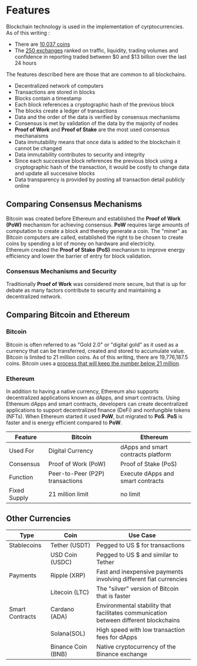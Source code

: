 # Features

Blockchain technology is used in the implementation of cyrptocurrencies.  As of this writing :

 * There are  [10,037 coins](https://www.statista.com/statistics/863917/number-crypto-coins-tokens/)
 * The [250 exchanges](https://coinmarketcap.com/rankings/exchanges/) ranked on traffic, liquidity, trading volumes and confidence in reporting traded between $0 and $13 billion over the last 24 hours 
 
The features described here are those that are common to all blockchains.

* Decentralized network of computers
* Transactions are stored in blocks
* Blocks contain a timestamp
* Each block references a cryptographic hash of the previous block
* The blocks create a ledger of transactions
* Data and the order of the data is verified by consensus mechanisms 
* Consensus is met by validation of the data by the majority of nodes
* **Proof of Work** and **Proof of Stake** are the most used consensus mechanaisms
* Data immutability means that once data is added to the blockchain it cannot be changed
* Data immutability contributes to security and integrity
* Since each successive block references the previous block using a cryptographic hash of the transaction, it would be costly to change data and update all successive blocks
* Data transparency is provided by posting all transaction detail publicly online

## Comparing Consensus Mechanisms

Bitcoin was created before Ethereum and established the **Proof of Work (PoW)** mechanism for achieving consensus. **PoW** requires large amounts of computation to create a block and thereby generate a coin.  The "miner" as Bitcoin computers are called, established the right to be chosen to create coins by spending a lot of money on hardware and electricity.  
Ethereum created the **Proof of Stake (PoS)** mechanism to improve energy efficiency and lower the barrier of entry for block validation.

### Consensus Mechanisms and Security

Traditionally **Proof of Work** was considered more secure, but that is up for debate as many factors contribute to security and maintaining a decentralized network.

## Comparing Bitcoin and Ethereum

### Bitcoin

Bitcoin is often referred to as "Gold 2.0" or "digital gold" as it used as a currency that can be transferred, created and stored to accumulate value. Bitcoin is limited to 21 million coins.  As of this writing, there are 19,776,187.5 coins. Bitcoin uses a [process that will keep the number below 21 million](https://www.investopedia.com/tech/what-happens-bitcoin-after-21-million-mined/). 

### Ethereum

In addition to having a native currency, Ethereum also supports decentralized applications known as dApps, and smart contracts. Using Ethereum dApps and smart contracts, developers can create decentralized applications to support decentralized finance (DeFi) and nonfungible tokens (NFTs). 
When Ethereum started it used **PoW**, but migrated to **PoS**.  **PoS** is faster and is energy efficient compared to **PoW**.


| Feature | Bitcoin | Ethereum |
|---|---|---|
|Used For | Digital Currency | dApps and smart contracts platform|
|Consensus | Proof of Work (PoW)|Proof of Stake (PoS)|
|Function | Peer-to-Peer (P2P) transactions | Execute dApps and smart contracts|
|Fixed Supply| 21 million limit| no limit|



## Other Currencies

|Type|Coin|Use Case|
|---|---|---|
|Stablecoins|Tether (USDT)|Pegged to US $ for transactions|
||USD Coin (USDC)|Pegged to US $ and similar to Tether|
|Payments| Ripple (XRP) | Fast and inexpensive payments involving different fiat currencies|
||Litecoin (LTC) | The "silver" version of Bitcoin that is faster|
|Smart Contracts|Cardano (ADA)| Environmental stability that facilitates communication between different blockchains|
||Solana(SOL)| High speed with low transaction fees for dApps|
||Binance Coin (BNB) | Native cryptocurrency of the Binance exchange|






